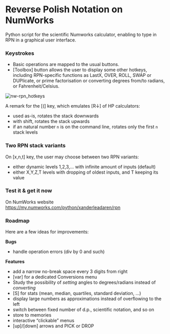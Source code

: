 # Reverse Polish Notation on NumWorks

Python script for the scientific Numworks calculator, enabling to type in RPN in a graphical user interface.

### Keystrokes
- Basic operations are mapped to the usual buttons.
- [Toolbox] button allows the user to display some other hotkeys, including RPN-specific functions as LastX, OVER, ROLL, SWAP or DUPlicate, or prime factorisation or converting degrees from/to radians, or Fahrenheit/Celsius.

![nw-rpn_hotkeys](https://github.com/user-attachments/assets/50656c7d-c39f-4401-817c-939c62c776df)

A remark for the [(] key, which emulates [R↓] of HP calculators:

- used as-is, rotates the stack downwards
- with shift, rotates the stack upwards
- if an natural number `n` is on the command line, rotates only the first `n` stack levels

### Two RPN stack variants
On [x,n,t] key, the user may choose between two RPN variants:
- either dynamic levels 1,2,3,… with infinite amount of inputs (default)
- either X,Y,Z,T levels with dropping of oldest inputs, and T keeping its value

### Test it & get it now
On NumWorks website https://my.numworks.com/python/xanderleadaren/rpn


### Roadmap
Here are a few ideas for improvements:

**Bugs**
- handle operation errors (div by 0 and such)

**Features**
- add a narrow no-break space every 3 digits from right
- [var] for a dedicated Conversions menu
- Study the possibility of *setting* angles to degrees/radians instead of *converting*
- [S] for stats (mean, median, quartiles, standard deviation, …)
- display large numbers as approximations instead of overflowing to the left
- switch between fixed number of d.p., scientific notation, and so on
- store to memories
- interactive “clickable” menus
- [up]/[down] arrows and PICK or DROP
